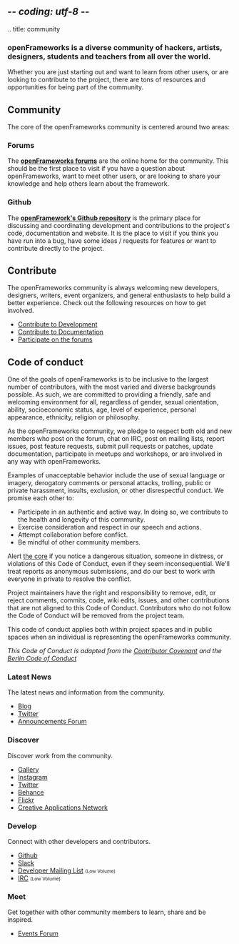 ## -*- coding: utf-8 -*-
.. title: community

<div class="page-left-medium">

<h3>openFrameworks is a diverse community of hackers, artists, designers, students and teachers from all over the world.</h3>

<p>Whether you are just starting out and want to learn from other users, or are looking to contribute to the project, there are tons of resources and opportunities for being part of the community.</p>

<h2>Community</h2>
<p>The core of the openFrameworks community is centered around two areas:</p>

<h3>Forums</h3>
<p>The <strong><a href="https://forum.openframeworks.cc/">openFrameworks forums</a></strong> are the online home for the community. This should be the first place to visit if you have a question about openFrameworks, want to meet other users, or are looking to share your knowledge and help others learn about the framework.</p>

<h3>Github</h3>
<p>The <strong><a href="https://github.com/openframeworks/">openFramework's Github repository</a></strong> is the primary place for discussing and coordinating development and contributions to the project's code, documentation and website. It is the place to visit if you think you have run into a bug, have some ideas / requests for features or want to contribute directly to the project.</p>

<h2>Contribute</h2>
<p>The openFrameworks community is always welcoming new developers, designers, writers, event organizers, and general enthusiasts to help build a better experience. Check out the following resources on how to get involved.</p>
<ul>
    <li><a href="https://github.com/openframeworks/openFrameworks">Contribute to Development</a></li>
    <li><a href="https://github.com/openframeworks/ofSite">Contribute to Documentation</a></li>
    <li><a href="https://forum.openframeworks.cc/guidelines">Participate on the forums</a></li>
</ul>

<h2>Code of conduct</h2>
<p>One of the goals of openFrameworks is to be inclusive to the largest number of contributors, with the most varied and diverse backgrounds possible. As such, we are committed to providing a friendly, safe and welcoming environment for all, regardless of gender, sexual orientation, ability, socioeconomic status, age, level of experience, personal appearance, ethnicity, religion or philosophy.</p>

<p>As the openFrameworks community, we pledge to respect both old and new members who post on the forum, chat on IRC, post on mailing lists, report issues, post feature requests, submit pull requests or patches, update documentation, participate in meetups and workshops, or are involved in any way with openFrameworks.</p>

<p>Examples of unacceptable behavior include the use of sexual language or imagery, derogatory comments or personal attacks, trolling, public or private harassment, insults, exclusion, or other disrespectful conduct. We promise each other to:</p>

<ul>
	<li>Participate in an authentic and active way. In doing so, we contribute to the health and longevity of this community.</li>
	<li>Exercise consideration and respect in our speech and actions.</li>
	<li>Attempt collaboration before conflict.</li>
	<li>Be mindful of other community members.</li>
</ul>

<p>Alert <a href="mailto:of@openframeworks.cc">the core</a> if you notice a dangerous situation, someone in distress, or violations of this Code of Conduct, even if they seem inconsequential. We'll treat reports as anonymous submissions, and do our best to work with everyone in private to resolve the conflict.</p>

<p>Project maintainers have the right and responsibility to remove, edit, or reject comments, commits, code, wiki edits, issues, and other contributions that are not aligned to this Code of Conduct. Contributors who do not follow the Code of Conduct will be removed from the project team.</p>

<p>This code of conduct applies both within project spaces and in public spaces when an individual is representing the openFrameworks community.</p>

<p><em>This Code of Conduct is adapted from the <a href="https://contributor-covenant.org" target="blank">Contributor Covenant</a> and the <a href="https://berlincodeofconduct.org/" target="blank">Berlin Code of Conduct</a></em></p>

</div>

<div class="page-right-narrow">
<div class="home-links">

<h3>Latest News</h3>
<p>The latest news and information from the community.</p>
<p>
<ul>
	<li><a href="https://blog.openframeworks.cc/">Blog</a></li>
    <li><a href="https://twitter.com/openframeworks">Twitter</a></li>
	<li><a href="https://forum.openframeworks.cc/c/announcements">Announcements Forum</a></li>
</ul>
</p>

<h3>Discover</h3>
<p>Discover work from the community.</p>
<p><ul>
    <li><a href="/gallery/">Gallery</a></li>
	<li><a href="https://www.instagram.com/explore/tags/openframeworks/">Instagram</a></li>
    <li><a href="https://twitter.com/search?f=tweets&vertical=default&q=%23openframeworks">Twitter</a></li>
	<li><a href="https://www.behance.net/search?content=projects&sort=published_date&time=all&search=openframeworks">Behance</a></li>
	<li><a href="https://www.flickr.com/groups/openframeworks/">Flickr</a></li>
	<li><a href="https://www.creativeapplications.net/category/openframeworks/">Creative Applications Network</a></li>
</ul></p>

<h3>Develop</h3>
<p>Connect with other developers and contributors.</p>
<ul>
    <li><a href="https://github.com/openframeworks">Github</a></li>
	<li><a href="https://ofslack.herokuapp.com">Slack</a></li>
    <li><a href="http://dev.openframeworks.cc/listinfo.cgi/of-dev-openframeworks.cc">Developer Mailing List</a> <span style="font-size:75%">(Low Volume)</span></li>
	<li><a href="https://webchat.freenode.net/?channels=openframeworks">IRC</a> <span style="font-size:75%">(Low Volume)</span></li>
</ul>

<h3>Meet</h3>
<p>Get together with other community members to learn, share and be inspired.</p>
<ul>
	<li><a href="https://forum.openframeworks.cc/c/events">Events Forum</a></li>
</ul>
</div>
</div>


